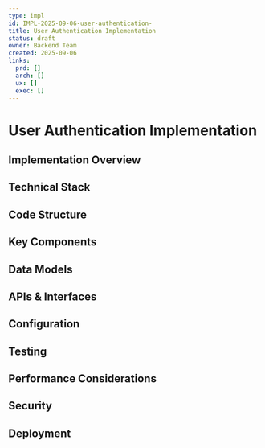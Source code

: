 ```yaml
---
type: impl
id: IMPL-2025-09-06-user-authentication-
title: User Authentication Implementation
status: draft
owner: Backend Team
created: 2025-09-06
links:
  prd: []
  arch: []
  ux: []
  exec: []
---
```


# User Authentication Implementation

## Implementation Overview
<!-- High-level implementation approach -->

## Technical Stack
<!-- What technologies are we using? -->

## Code Structure
<!-- How is the code organized? -->

## Key Components
<!-- What are the main components and their responsibilities? -->

## Data Models
<!-- What data structures are we using? -->

## APIs & Interfaces
<!-- What APIs and interfaces are exposed? -->

## Configuration
<!-- What configuration is needed? -->

## Testing
<!-- How is this tested? -->

## Performance Considerations
<!-- What performance optimizations are in place? -->

## Security
<!-- What security measures are implemented? -->

## Deployment
<!-- How is this deployed? -->